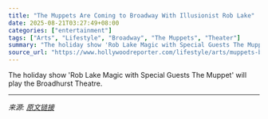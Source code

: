 ```yaml
---
title: "The Muppets Are Coming to Broadway With Illusionist Rob Lake"
date: 2025-08-21T03:27:49+08:00
categories: ["entertainment"]
tags: ["Arts", "Lifestyle", "Broadway", "The Muppets", "Theater"]
summary: "The holiday show 'Rob Lake Magic with Special Guests The Muppet' will play the Broadhurst Theatre."
source_url: "https://www.hollywoodreporter.com/lifestyle/arts/muppets-broadway-illusionist-rob-lake-1236349896/"
---
```


The holiday show 'Rob Lake Magic with Special Guests The Muppet' will play the Broadhurst Theatre.

---

*来源: [原文链接](https://www.hollywoodreporter.com/lifestyle/arts/muppets-broadway-illusionist-rob-lake-1236349896/)*

